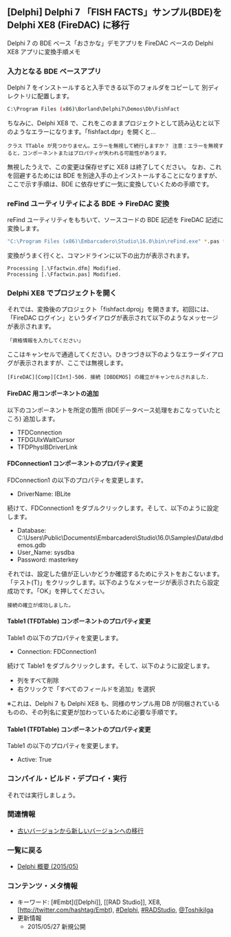 ## [Delphi] Delphi 7 「FISH FACTS」サンプル(BDE)を Delphi XE8 (FireDAC) に移行

Delphi 7 の BDE ベース「おさかな」デモアプリを FireDAC ベースの Delphi XE8 アプリに変換手順メモ


### 入力となる BDE ベースアプリ

Delphi 7 をインストールすると入手できる以下のフォルダをコピーして 別ディレクトリに配置します。

```sh
C:\Program Files (x86)\Borland\Delphi7\Demos\Db\FishFact
```


ちなみに、Delphi XE8 で、これをこのままプロジェクトとして読み込むと以下のようなエラーになります。「fishfact.dpr」を開くと...


```
クラス TTable が見つかりません。エラーを無視して続行しますか？ 注意：エラーを無視すると，コンポーネントまたはプロパティが失われる可能性があります。
```

無視したうえで、この変更は保存せずに XE8 は終了してください。
なお、これを回避するためには BDE を別途入手の上インストールすることになりますが、ここで示す手順は、BDE に依存せずに一気に変換していくための手順です。


### reFind ユーティリティによる BDE → FireDAC 変換

reFind ユーティリティをもちいて、ソースコードの BDE 記述を FireDAC 記述に変換します。

```sh
"C:\Program Files (x86)\Embarcadero\Studio\16.0\bin\reFind.exe" *.pas *.dfm *.fmx /X:"C:\Users\Public\Documents\Embarcadero\Studio\16.0\Samples\Object Pascal\Database\FireDAC\Tool\reFind\BDE2FDMigration\FireDAC_Migrate_BDE.txt"
```


変換がうまく行くと、コマンドラインに以下の出力が表示されます。


```
Processing [.\Ffactwin.dfm] Modified.
Processing [.\Ffactwin.pas] Modified.
```



### Delphi XE8 でプロジェクトを開く

それでは、変換後のプロジェクト「fishfact.dproj」を開きます。初回には、「FireDAC ログイン」というダイアログが表示されて以下のようなメッセージが表示されます。


```
「資格情報を入力してください」
```

ここはキャンセルで通過してください。ひきつづき以下のようなエラーダイアログが表示されますが、ここでは無視します。


```
[FireDAC][Comp][CInt]-506. 接続 [DBDEMOS] の確立がキャンセルされました.
```



#### FireDAC 用コンポーネントの追加

以下のコンポーネントを所定の箇所 (BDEデータベース処理をおこなっていたところ) 追加します。

* TFDConnection
* TFDGUIxWaitCursor
* TFDPhysIBDriverLink



#### FDConnection1 コンポーネントのプロパティ変更

FDConnection1 の以下のプロパティを変更します。

* DriverName: IBLite

続けて、FDConnection1 をダブルクリックします。そして、以下のように設定します。

* Database: C:\Users\Public\Documents\Embarcadero\Studio\16.0\Samples\Data\dbdemos.gdb
* User_Name: sysdba
* Password: masterkey


それでは、設定した値が正しいかどうか確認するためにテストをおこないます。「テスト(T)」をクリックします。以下のようなメッセージが表示されたら設定成功です。「OK」を押してください。


```
接続の確立が成功しました。
```



#### Table1 (TFDTable) コンポーネントのプロパティ変更

Table1 の以下のプロパティを変更します。

* Connection: FDConnection1

続けて Table1 をダブルクリックします。そして、以下のように設定します。

* 列をすべて削除
* 右クリックで「すべてのフィールドを追加」を選択

※これは、Delphi 7 も Delphi XE8 も、同様のサンプル用 DB が同梱されているものの、その列名に変更が加わっているために必要な手順です。


#### Table1 (TFDTable) コンポーネントのプロパティ変更

Table1 の以下のプロパティを変更します。

* Active: True



### コンパイル・ビルド・デプロイ・実行

それでは実行しましょう。


### 関連情報


* [古いバージョンから新しいバージョンへの移行](https://igapyon.github.io/diary/2015/ig150518.html)



### 一覧に戻る


* [Delphi 概要 (2015/05)](https://igapyon.github.io/diary/2015/ig150511.html)



### コンテンツ・メタ情報


* キーワード: [#Embt]([Delphi]], [[RAD Studio]], XE8, [http://twitter.com/hashtag/Embt), [#Delphi](http://twitter.com/hashtag/Delphi), [#RADStudio](http://twitter.com/hashtag/RADStudio), [@ToshikiIga](http://twitter.com/ToshikiIga)
* 更新情報
  * 2015/05/27 新規公開


